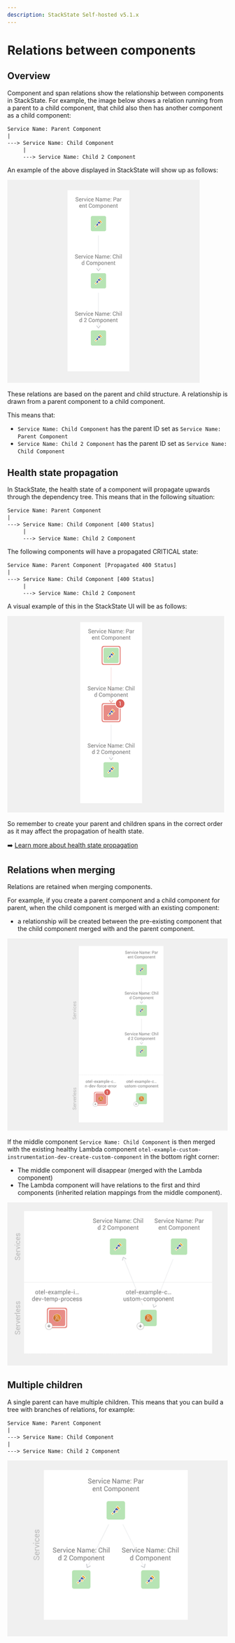 ```yaml
---
description: StackState Self-hosted v5.1.x
---
```


# Relations between components

## Overview

Component and span relations show the relationship between components in StackState. For example, the image below shows a relation running from a parent to a child component, that child also then has another component as a child component:

```text
Service Name: Parent Component
|
---> Service Name: Child Component
     |
     ---> Service Name: Child 2 Component
```

An example of the above displayed in StackState will show up as follows:

![Topology Perspective - Unmerged OTEL Components](../../../../.gitbook/assets/v51_otel_topology_perspective_healthy_component.png)

These relations are based on the parent and child structure. A relationship is drawn from a parent component to a child component. 

This means that:
* `Service Name: Child Component` has the parent ID set as `Service Name: Parent Component`
* `Service Name: Child 2 Component` has the parent ID set as `Service Name: Child Component`

## Health state propagation

In StackState, the health state of a component will propagate upwards through the dependency tree. This means that in the following situation:

```text
Service Name: Parent Component
|
---> Service Name: Child Component [400 Status]
     |
     ---> Service Name: Child 2 Component
```

The following components will have a propagated CRITICAL state:

```text
Service Name: Parent Component [Propagated 400 Status]
|
---> Service Name: Child Component [400 Status]
     |
     ---> Service Name: Child 2 Component
```

A visual example of this in the StackState UI will be as follows:

![Topology Perspective - OTEL Components CRITICAL State](../../../../.gitbook/assets/v51_otel_topology_perspective_critical_component.png)

So remember to create your parent and children spans in the correct order as it may affect the propagation of health state.

➡️ [Learn more about health state propagation](/use/concepts/health-state.md#element-propagated-health-state)

## Relations when merging

Relations are retained when merging components.

For example, if you create a parent component and a child component for parent, when the child component is merged with an existing component:

* a relationship will be created between the pre-existing component that the child component merged with and the parent component.

![Topology Perspective - OTEL Components and Pre-Existing Components](../../../../.gitbook/assets/v51_otel_scenario_pre-existing_components.png)

If the middle component `Service Name: Child Component` is then merged with the existing healthy Lambda component `otel-example-custom-instrumentation-dev-create-custom-component` in the bottom right corner:

* The middle component will disappear (merged with the Lambda component)
* The Lambda component will have relations to the first and third components (inherited relation mappings from the middle component).

![Topology Perspective - Merged with Healthy Component](../../../../.gitbook/assets/v51_otel_traces_merge_with_healthy_complete.png)

## Multiple children

A single parent can have multiple children. This means that you can build a tree with branches of relations, for example:

```text
Service Name: Parent Component
|
---> Service Name: Child Component
|
---> Service Name: Child 2 Component
```

![Topology Perspective - OTEL Components with Multiple Children](../../../../.gitbook/assets/v51_otel_traces_multiple_children.png)


